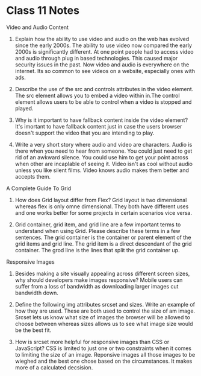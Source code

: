 # Class 11 Notes

Video and Audio Content

1. Explain how the ability to use video and audio on the web has evolved since the early 2000s.
The ability to use video now compared the early 2000s is significantly different. At one point people had to access video and audio through plug in based technologies. This caused major security issues in the past. Now video and audio is everywhere on the internet. Its so common to see videos on a website, especially ones with ads.

2. Describe the use of the src and controls attributes in the video element.
The src element allows you to embed a video within in.The control element allows users to be able to control when a video is stopped and played.

3. Why is it important to have fallback content inside the video element?
It's imortant to have fallback content just in case the users browser doesn't support the video that you are intending to play.

4. Write a very short story where audio and video are characters.
Audio is there when you need to hear from someone. You could just need to get rid of an awkward silence. You could use him to get your point across when other are incaplable of seeing it. Video isn't as cool without audio unless you like silent films. Video knows audio makes them better and accepts them.

A Complete Guide To Grid

1. How does Grid layout differ from Flex?
Grid layout is two dimensional whereas flex is only omne dimensional. They both have different uses and one works better for some projects in certain scenarios vice versa.

2. Grid container, grid item, and grid line are a few important terms to understand when using Grid. Please describe these terms in a few sentences.
The grid container is the container or parent element of the grid items and grid line. The grid item is a direct descendant of the grid container. The grod line is the lines that split the grid container up.


Responsive Images

1. Besides making a site visually appealing across different screen sizes, why should developers make images responsive?
Mobile users can suffer from a loss of bandwidth as downloading larger images cut bandwidth down.

2. Define the following img attributes srcset and sizes. Write an example of how they are used.
These are both used to control the size of am image. Srcset lets us know what size of images the browser will be allowed to choose between whereas sizes allows us to see what image size would be the best fit.

3. How is srcset more helpful for responsive images than CSS or JavaScript?
CSS is limited to just one or two constraints when it comes to limiting the size of an image. Reponsive images all those images to be wieghed and the best one chose based on the circumstances. It makes more of a calculated decsision.